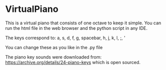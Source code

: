 # VirtualPiano

This is a virtual piano that consists of one octave to keep it simple. You can run the html file in the web browser and the python script in any IDE. 

The keys correspond to: 
a, s, d, f, g, spacebar, h, j, k, l, ;, '

You can change these as you like in the .py file

The piano key sounds were downloaded from: 
https://archive.org/details/24-piano-keys which is open sourced. 
